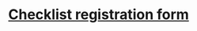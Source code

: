 # [Checklist registration form](https://docs.google.com/spreadsheets/d/1nayfrLIIP2Ow1FffnvhPQNjoZaUPyHpG/edit#gid=753402923)
